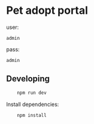 # Pet adopt portal

user:
```
admin 
```
pass:
```
admin
```
## Developing
```bash
	npm run dev
```
Install dependencies:
```bash
	npm install
```
